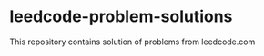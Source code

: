 # leedcode-problem-solutions

<p>This repository contains solution of problems from leedcode.com</p>
